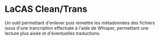 # LaCAS Clean/Trans

Un outil permettant d'enlever puis remettre les métadonnées des fichiers issus d'une trancription effectuée à l'aide de Whisper, permettant une lecture plus aisée et d'éventuelles traductions.

